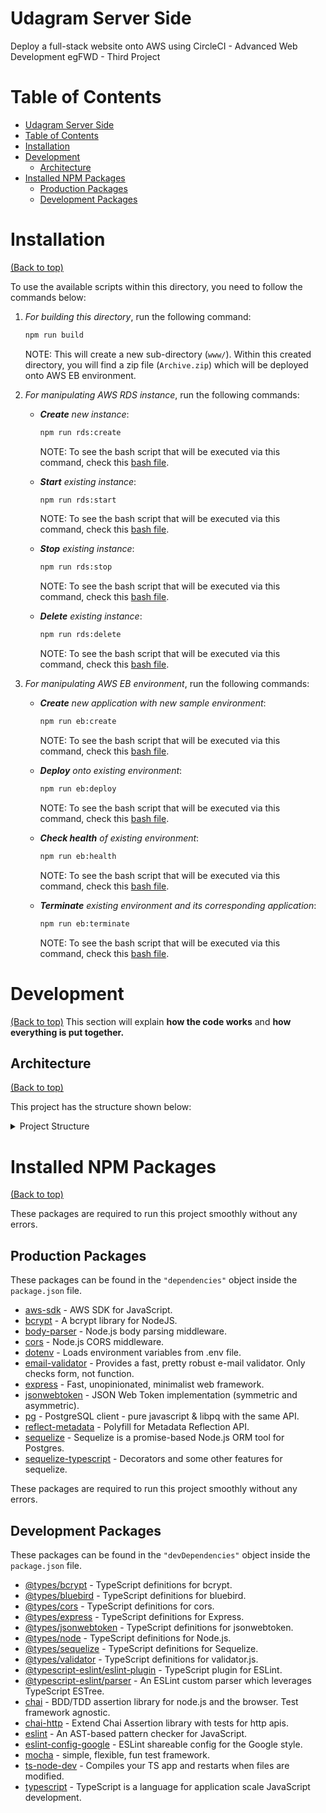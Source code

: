 <!-- Project title -->
# Udagram Server Side

<!-- Describe your project in brief -->
Deploy a full-stack website onto AWS using CircleCI - Advanced Web Development egFWD - Third Project

# Table of Contents

- [Udagram Server Side](#udagram-server-side)
- [Table of Contents](#table-of-contents)
- [Installation](#installation)
- [Development](#development)
  - [Architecture](#architecture)
- [Installed NPM Packages](#installed-npm-packages)
  - [Production Packages](#production-packages)
  - [Development Packages](#development-packages)

# Installation

[(Back to top)](#table-of-contents)

To use the available scripts within this directory, you need to follow the commands below:

1. *For building this directory*, run the following command:

    ```bash
    npm run build
    ```

    NOTE: This will create a new sub-directory (`www/`). Within this created directory, you will find a zip file (`Archive.zip`) which will be deployed onto AWS EB environment.

2. *For manipulating AWS RDS instance*, run the following commands:

   - ***Create** new instance*:

        ```bash
        npm run rds:create
        ```

        NOTE: To see the bash script that will be executed via this command, check this [bash file](../scripts/rds-create.sh).

   - ***Start** existing instance*:

        ```bash
        npm run rds:start
        ```

        NOTE: To see the bash script that will be executed via this command, check this [bash file](../scripts/rds-start.sh).

   - ***Stop** existing instance*:

        ```bash
        npm run rds:stop
        ```

        NOTE: To see the bash script that will be executed via this command, check this [bash file](../scripts/rds-stop.sh).

   - ***Delete** existing instance*:

        ```bash
        npm run rds:delete
        ```

        NOTE: To see the bash script that will be executed via this command, check this [bash file](../scripts/rds-delete.sh).

3. *For manipulating AWS EB environment*, run the following commands:

   - ***Create** new application with new sample environment*:

        ```bash
        npm run eb:create
        ```

        NOTE: To see the bash script that will be executed via this command, check this [bash file](../scripts/eb-create.sh).

   - ***Deploy** onto existing environment*:

        ```bash
        npm run eb:deploy
        ```

        NOTE: To see the bash script that will be executed via this command, check this [bash file](../scripts/eb-deploy.sh).

   - ***Check health** of existing environment*:

        ```bash
        npm run eb:health
        ```

        NOTE: To see the bash script that will be executed via this command, check this [bash file](../scripts/eb-health.sh).

   - ***Terminate** existing environment and its corresponding application*:

        ```bash
        npm run eb:terminate
        ```

        NOTE: To see the bash script that will be executed via this command, check this [bash file](../scripts/eb-terminate.sh).

# Development

[(Back to top)](#table-of-contents)
This section will explain **how the code works** and **how everything is put together.**

## Architecture

[(Back to top)](#table-of-contents)

This project has the structure shown below:

<details>
    <summary>Project Structure</summary>

```markdown
├─── mock/
    ├─── xander0.jpg
    ├─── xander1.jpg
    └─── xander2.jpg
├─── src/
    ├─── config/
        ├─── config.ts
        └─── README.md
    ├─── controllers/
        ├─── v0/
            ├─── feed/
                ├─── models/
                    └─── FeedItem.ts
                └─── routes/
                    └─── feed.router.ts
            ├─── users/
                ├─── models/
                    └─── User.ts
                └─── routes/
                    ├─── auth.router.ts
                    └─── user.router.ts
            ├─── index.router.ts
            └─── model.index.ts
    ├─── migrations/
        ├─── config20190325-create-feed-item.js
        └─── 20190328-create-user.js
    ├─── aws.ts
    ├─── sequelize.ts
    └─── server.ts
├─── .dockerignore
├─── .eslintrc
├─── .gitignore
├─── .npmrc
├─── package.json
├─── README.md
├─── tsconfig.json
└─── tslint.json
```

</details>

# Installed NPM Packages

[(Back to top)](#table-of-contents)

These packages are required to run this project smoothly without any errors.

## Production Packages

These packages can be found in the `"dependencies"` object inside the `package.json` file.

- [aws-sdk](https://www.npmjs.com/package/aws-sdk) - AWS SDK for JavaScript.
- [bcrypt](https://www.npmjs.com/package/bcrypt) - A bcrypt library for NodeJS.
- [body-parser](https://www.npmjs.com/package/body-parser) - Node.js body parsing middleware.
- [cors](https://www.npmjs.com/package/cors) - Node.js CORS middleware.
- [dotenv](https://www.npmjs.com/package/dotenv) - Loads environment variables from .env file.
- [email-validator](https://www.npmjs.com/package/email-validator) - Provides a fast, pretty robust e-mail validator. Only checks form, not function.
- [express](https://www.npmjs.com/package/express) - Fast, unopinionated, minimalist web framework.
- [jsonwebtoken](https://www.npmjs.com/package/jsonwebtoken) - JSON Web Token implementation (symmetric and asymmetric).
- [pg](https://www.npmjs.com/package/pg) - PostgreSQL client - pure javascript & libpq with the same API.
- [reflect-metadata](https://www.npmjs.com/package/reflect-metadata) - Polyfill for Metadata Reflection API.
- [sequelize](https://www.npmjs.com/package/sequelize) - Sequelize is a promise-based Node.js ORM tool for Postgres.
- [sequelize-typescript](https://www.npmjs.com/package/sequelize-typescript) - Decorators and some other features for sequelize.

These packages are required to run this project smoothly without any errors.

## Development Packages

These packages can be found in the `"devDependencies"` object inside the `package.json` file.

- [@types/bcrypt](https://www.npmjs.com/package/@types/bcrypt) - TypeScript definitions for bcrypt.
- [@types/bluebird](https://www.npmjs.com/package/@types/bluebird) - TypeScript definitions for bluebird.
- [@types/cors](https://www.npmjs.com/package/@types/cors) - TypeScript definitions for cors.
- [@types/express](https://www.npmjs.com/package/@types/express) - TypeScript definitions for Express.
- [@types/jsonwebtoken](https://www.npmjs.com/package/@types/jsonwebtoken) - TypeScript definitions for jsonwebtoken.
- [@types/node](https://www.npmjs.com/package/@types/node) - TypeScript definitions for Node.js.
- [@types/sequelize](https://www.npmjs.com/package/@types/sequelize) - TypeScript definitions for Sequelize.
- [@types/validator](https://www.npmjs.com/package/@types/validator) - TypeScript definitions for validator.js.
- [@typescript-eslint/eslint-plugin](https://www.npmjs.com/package/@typescript-eslint/eslint-plugin) - TypeScript plugin for ESLint.
- [@typescript-eslint/parser](https://www.npmjs.com/package/@typescript-eslint/parser) - An ESLint custom parser which leverages TypeScript ESTree.
- [chai](https://www.npmjs.com/package/chai) - BDD/TDD assertion library for node.js and the browser. Test framework agnostic.
- [chai-http](https://www.npmjs.com/package/chai-http) - Extend Chai Assertion library with tests for http apis.
- [eslint](https://www.npmjs.com/package/eslint) - An AST-based pattern checker for JavaScript.
- [eslint-config-google](https://www.npmjs.com/package/eslint-config-google) - ESLint shareable config for the Google style.
- [mocha](https://www.npmjs.com/package/mocha) - simple, flexible, fun test framework.
- [ts-node-dev](https://www.npmjs.com/package/ts-node-dev) - Compiles your TS app and restarts when files are modified.
- [typescript](https://www.npmjs.com/package/typescript) - TypeScript is a language for application scale JavaScript development.
